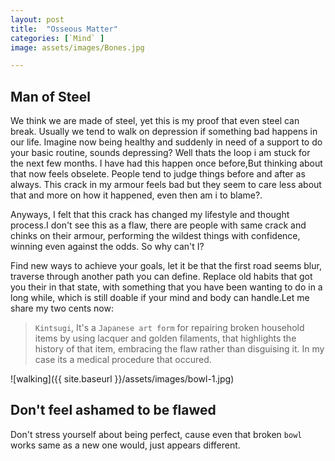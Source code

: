 ```yaml
---
layout: post
title:  "Osseous Matter"
categories: [`Mind` ]
image: assets/images/Bones.jpg

---
```

## Man of Steel
We think we are made of steel, yet this is my proof that even steel can break. Usually we tend to walk on depression if something bad happens in our life. Imagine now being healthy and suddenly in need of a support to do your basic routine, sounds depressing? Well thats the loop i am stuck for the next few months. I have had this happen once before,But thinking about that now feels obselete. People tend to judge things before and after as always. This crack in my armour feels bad but they seem to care less about that and more on how it happened, even then am i to blame?.

Anyways, I felt that this crack has changed my lifestyle and thought process.I don't see this as a flaw, there are people with same crack and chinks on their armour, performing the wildest things with confidence, winning even against the odds. So why can't I?

Find new ways to achieve your goals, let it be that the first road seems blur, traverse through another path you can define. Replace old habits that got you their in that state, with something that you have been wanting to do in a long while, which is still doable if your mind and body can handle.Let me share my two cents now:

>`Kintsugi`, It's a `Japanese art form` for repairing broken household items by using lacquer and golden filaments, that highlights the history of that item, embracing the flaw rather than disguising it. In my case its a medical procedure that occured. 

![walking]({{ site.baseurl }}/assets/images/bowl-1.jpg)

## Don't feel ashamed to be flawed 
Don't stress yourself about being perfect, cause even that broken `bowl` works same as a new one would, just appears different.




